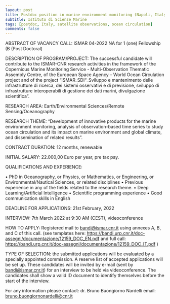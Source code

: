 ```yaml
---
layout: post
title: Postdoc position in marine environment monitoring (Napoli, Italy)
subtitle: Istituto di Scienze Marine
tags: [postdoc, Italy, satellite observations, ocean circulation]
comments: false
---
```

ABSTRACT OF VACANCY CALL: ISMAR 04-2022 NA for 1 (one) Fellowship (B (Post Doctoral)

DESCRIPTION OF PROGRAM/PROJECT:
The successful candidate will contribute to the ISMAR-CNR research activities in the framework of the
Copernicus Marine Monitoring Service - Multi-Observation Thematic Assembly Centre, of the European
Space Agency – World Ocean Circulation project and of the project “ISMAR_SDI“_Sviluppo e mantenimento
delle infrastrutture di ricerca, dei sistemi osservativi e di previsione, sviluppo di infrastrutture
interoperabili di gestione dei dati marini, divulgazione scientifica”.

RESEARCH AREA: Earth/Environmental Sciences/Remote Sensing/Oceanography

RESEARCH THEME: “Development of innovative products for the marine environment monitoring, analysis
of observation-based time series to study ocean circulation and its impact on marine environment and
global climate, and dissemination of related results”.

CONTRACT DURATION: 12 months, renewable

INITIAL SALARY: 22.000,00 Euro per year, pre tax pay.

QUALIFICATIONS AND EXPERIENCE:

• PhD in Oceanography, or Physics, or Mathematics, or Engineering, or Environmental/Nautical Sciences, or related disciplines
• Previous experience in any of the fields related to the research theme.
• Deep Learning/Artificial Intelligence
• Scientific programming experience
• Good communication skills in English

DEADLINE FOR APPLICATIONS: 21st February, 2022

INTERVIEW: 7th March 2022 at 9:30 AM (CEST), videoconference

HOW TO APPLY: Registered mail to bandi@ismar.cnr.it using annexes A, B, and C of this call. (see templates here: https://bandi.urp.cnr.it/doc-assegni/documentazione/12159_DOC_EN.pdf and full call:
https://bandi.urp.cnr.it/doc-assegni/documentazione/12159_DOC_IT.pdf   )

TYPE OF SELECTION: the submitted applications will be evaluated by a specially appointed commission.
A reserve list of accepted applications will be set up. These candidates will be invited by e-mail
(sent by bandi@ismar.cnr.it) for an interview to be held via videoconference. The candidates shall
show a valid ID document to identify themselves before the start of the interview.

For any information please contact: dr. Bruno Buongiorno Nardelli email: bruno.buongiornonardelli@cnr.it
